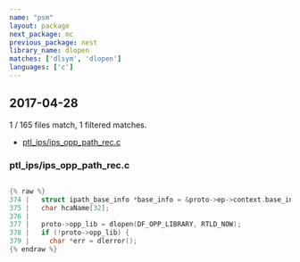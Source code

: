 ```yaml
---
name: "psm"
layout: package
next_package: mc
previous_package: nest
library_name: dlopen
matches: ['dlsym', 'dlopen']
languages: ['c']
---
```

## 2017-04-28
1 / 165 files match, 1 filtered matches.

 - [ptl_ips/ips_opp_path_rec.c](#ptl_ipsips_opp_path_recc)

### ptl_ips/ips_opp_path_rec.c

```c

{% raw %}
374 |   struct ipath_base_info *base_info = &proto->ep->context.base_info;
375 |   char hcaName[32];
376 | 
377 |   proto->opp_lib = dlopen(DF_OPP_LIBRARY, RTLD_NOW);
378 |   if (!proto->opp_lib) {
379 |     char *err = dlerror();
{% endraw %}

```